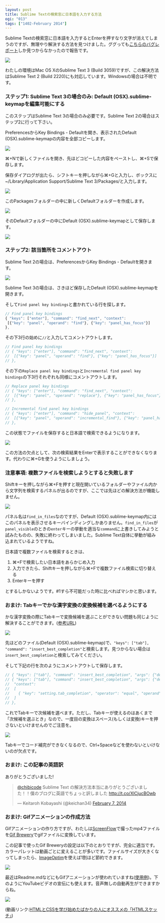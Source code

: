 ```yaml
---
layout: post
title: Sublime Textの検索窓に日本語を入力する方法
ogi: "013"
tags: ["1402-February 2014"]
---
```


Sublime Textの検索窓に日本語を入力するとEnterを押すなり文字が消えてしまうのですが、無理やり解決する方法を見つけました。ググっても[こちらのバグレポート](http://sublimetext.userecho.com/topic/52165-unable-to-finalize-kana-kanji-conversion-in-japanese-in-the-search-box/)しか見つからなかったので報告です。

![](/public/images/sublime-search-japanese/sublime-japanese-search-input.gif)

わたしの環境はMac OS XのSublime Text 3 (Build 3059)ですが、この解決方法はSublime Text 2 (Build 2220)にも対応しています。Windowsの場合は不明です。

### ステップ1: Sublime Text 3の場合のみ: Default (OSX).sublime-keymapを編集可能にする

このステップはSublime Text 3の場合のみ必要です。Sublime Text 2の場合はステップ2に行って下さい。

PreferencesからKey Bindings - Defaultを開き、表示されたDefault (OSX).sublime-keymapの内容を全部コピーします。

![](/public/images/sublime-search-japanese/default-key-bindings.png)

&#8984;+Nで新しくファイルを開き、先ほどコピーした内容をペーストし、&#8984;+Sで保存します。

保存ダイアログが出たら、シフトキーを押しながら&#8984;+Gと入力し、ボックスに~/Library/Application Support/Sublime Text 3/Packages/と入力します。

![](/public/images/sublime-search-japanese/save-location.png)

このPackagesフォルダーの中に新しくDefaultフォルダーを作成します。

![](/public/images/sublime-search-japanese/default-folder.png)

そのDefaultフォルダーの中にDefault (OSX).sublime-keymapとして保存します。

![](/public/images/sublime-search-japanese/default-folder-2.png)

### ステップ2: 該当箇所をコメントアウト

Sublime Text 2の場合は、PreferencesからKey Bindings - Defaultを開きます。

![](/public/images/sublime-search-japanese/default-key-bindings.png)

Sublime Text 3の場合は、さきほど保存したDefault (OSX).sublime-keymapを開きます。

そして`Find panel key bindings`と書かれている行を探します。

~~~javascript
// Find panel key bindings
{ "keys": ["enter"], "command": "find_next", "context":
 [{"key": "panel", "operand": "find"}, {"key": "panel_has_focus"}]
},
~~~

その下3行の始めに`//`と入力してコメントアウトします。

~~~javascript
// Find panel key bindings
// { "keys": ["enter"], "command": "find_next", "context":
//  [{"key": "panel", "operand": "find"}, {"key": "panel_has_focus"}]
// },
~~~

その下の`Replace panel key bindings`と`Incremental find panel key bindings`の下3行それぞれも同様にコメントアウトします。

~~~javascript
// Replace panel key bindings
// { "keys": ["enter"], "command": "find_next", "context":
//  [{"key": "panel", "operand": "replace"}, {"key": "panel_has_focus"}]
// },
~~~

~~~javascript
// Incremental find panel key bindings
// { "keys": ["enter"], "command": "hide_panel", "context":
//  [{"key": "panel", "operand": "incremental_find"}, {"key": "panel_has_focus"}]
// },
~~~

この状態でファイルを保存すると日本語で検索できるようになります。

![](/public/images/sublime-search-japanese/sublime-japanese-search-input-success.gif)

この方法の欠点として、次の検索結果をEnterで表示することができなくなります。代わりに&#8984;+Gを使うようにしましょう。

### 注意事項: 複数ファイルを検索しようとすると失敗します

Shiftキーを押しながら&#8984;+Fを押すと現在開いているフォルダーやファイル内から文字列を検索するパネルが出るのですが、ここでは先ほどの解決方法が機能しません。

![](/public/images/sublime-search-japanese/find-all.png)

パネル名は`find_in_files`なのですが、Default (OSX).sublime-keymap内にはこのパネルを表示させるキーバインディングしかありません。`find_in_files`が`panel_visible`のときの`enter`キーの挙動を適当な`command`に上書きしてみようと試みたものの、失敗に終わってしまいました。Sublime Text自体に挙動が組み込まれているようですね。

日本語で複数ファイルを検索するときは、

1. &#8984;+Fで検索したい日本語をあらかじめ入力
2. 入力できたら、Shiftキーを押しながら&#8984;+Fで複数ファイル検索に切り替える
3. Enterキーを押す

とするしかないようです。#1すら不可能だった時に比べればマシかと思います。

### おまけ: Tabキーでかな漢字変換の変換候補を選べるようにする

かな漢字変換の際にTabキーで変換候補を選ぶことができない問題も同じように解決することができます。([参考URL](http://kazshu.hatenablog.com/entry/20120718/1342623780))

![](/public/images/sublime-search-japanese/sublime-japanese-select.gif)

先ほどのファイル(Default (OSX).sublime-keymap)で、`"keys": ["tab"], "command": "insert_best_completion"`と検索します。見つからない場合は`insert_best_completion`と検索してみてください。

そして下記の行を次のようにコメントアウトして保存します。

~~~javascript
// { "keys": ["tab"], "command": "insert_best_completion", "args": {"default": "\t", "exact": true} },
// { "keys": ["tab"], "command": "insert_best_completion", "args": {"default": "\t", "exact": false},
//  "context":
//  [
//    { "key": "setting.tab_completion", "operator": "equal", "operand": true }
//  ]
// },
~~~

これでTabキーで次候補を選べます。ただし、Tabキーが使えるのはあくまで「次候補を選ぶとき」なので、一度目の変換はスペース(もしくは変換)キーを押さないといけませんのでご注意を。

![](/public/images/sublime-search-japanese/sublime-japanese-select-success.gif)

Tabキーでコード補完ができなくなるので、Ctrl+Spaceなどを使わないといけないのが欠点です。

### おまけ: この記事の英語訳

ありがとうございました!

<blockquote class="twitter-tweet" lang="en"><p><a href="https://twitter.com/chibicode">@chibicode</a> Sublime Text の解決方法本当にありがとうございました！！僕のブログに英語でちょっと訳しました <a href="http://t.co/XlCjucBOwb">http://t.co/XlCjucBOwb</a></p>&mdash; Keitaroh Kobayashi (@keichan34) <a href="https://twitter.com/keichan34/statuses/431649160165466113">February 7, 2014</a></blockquote>

### おまけ: Gifアニメーションの作成方法

Gifアニメーションの作り方ですが、わたしは[ScreenFlow](http://www.telestream.net/screenflow/overview.htm)で撮ったmp4ファイルを[Gif Brewery](http://gifbrewery.com/)でgifファイルに変換しています。

この記事で使ったGif Breweryの設定は以下のとおりですが、完全に適当です。カラーパレットは動画ごとに変えることが多いです。ファイルサイズが大きくなってしまったら、[ImageOptim](http://imageoptim.com/)を使えば1割ほど節約できます。

![](/public/images/sublime-search-japanese/gif-brewery.png)

最近はReadme.mdなどにもGifアニメーションが使われていますね([使用例](https://github.com/fphilipe/PHFComposeBarView))。下のようにYouTubeビデオの宣伝にも使えます。音声無しの自動再生ができますからね。

![](http://f.cl.ly/items/2x0g0g3O1n2A180Y3I1s/video.gif)

(動画リンク:[HTMLとCSSを学び始めたばかりの人にオススメの「HTMLスケッチ」](/post/73885599344/html-css-html-by-ellekasai/))
